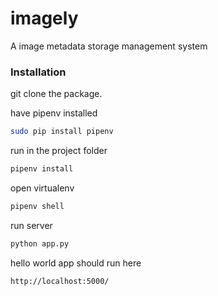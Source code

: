 # imagely
A image metadata storage management system

### Installation
git clone the package.

have pipenv installed
```bash
sudo pip install pipenv
```

run in the project folder
```bash
pipenv install
```

open virtualenv
```bash
pipenv shell
```

run server
```bash
python app.py
```

hello world app should run here
```
http://localhost:5000/
```
